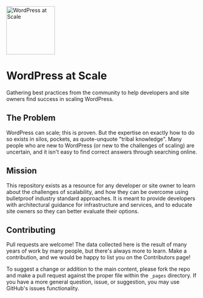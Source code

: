 <img src="https://raw.githubusercontent.com/pantheon-systems/wordpress-at-scale/master/logo.png" alt="WordPress at Scale" width="128" />

# WordPress at Scale

Gathering best practices from the community to help developers and site owners find success in scaling WordPress.

## The Problem

WordPress can scale; this is proven. But the expertise on exactly how to do so exists in silos, pockets, as quote-unquote "tribal knowledge". Many people who are new to WordPress (or new to the challenges of scaling) are uncertain, and it isn't easy to find correct answers through searching online.

## Mission

This repository exists as a resource for any developer or site owner to learn about the challenges of scalability, and how they can be overcome using bulletproof industry standard approaches. It is meant to provide developers with architectural guidance for infrastructure and services, and to educate site owners so they can better evaluate their options.

## Contributing

Pull requests are welcome! The data collected here is the result of many years of work by many people, but there's always more to learn. Make a contribution, and we would be happy to list you on the Contributors page!

To suggest a change or addition to the main content, please fork the repo and make a pull request against the proper file within the `_pages` directory. If you have a more general question, issue, or suggestion, you may use GitHub's issues functionality.
